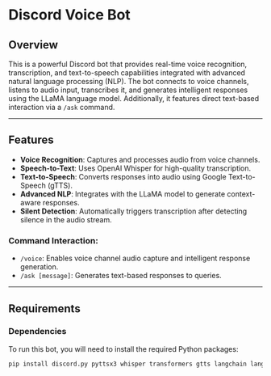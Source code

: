 # Discord Voice Bot

## Overview

This is a powerful Discord bot that provides real-time voice recognition, transcription, and text-to-speech capabilities integrated with advanced natural language processing (NLP). The bot connects to voice channels, listens to audio input, transcribes it, and generates intelligent responses using the LLaMA language model. Additionally, it features direct text-based interaction via a `/ask` command.

---

## Features

- **Voice Recognition**: Captures and processes audio from voice channels.
- **Speech-to-Text**: Uses OpenAI Whisper for high-quality transcription.
- **Text-to-Speech**: Converts responses into audio using Google Text-to-Speech (gTTS).
- **Advanced NLP**: Integrates with the LLaMA model to generate context-aware responses.
- **Silent Detection**: Automatically triggers transcription after detecting silence in the audio stream.

### Command Interaction:
- `/voice`: Enables voice channel audio capture and intelligent response generation.
- `/ask [message]`: Generates text-based responses to queries.

---

## Requirements

### Dependencies

To run this bot, you will need to install the required Python packages:

```bash
pip install discord.py pyttsx3 whisper transformers gtts langchain langchain-core

